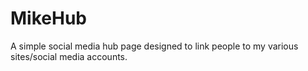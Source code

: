 # MikeHub
A simple social media hub page designed to link people to my various sites/social media accounts. 